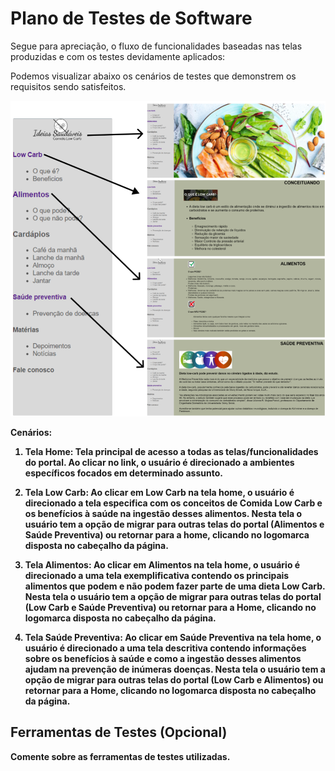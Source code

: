 # Plano de Testes de Software

Segue para apreciação, o fluxo de funcionalidades baseadas nas telas produzidas e com os testes devidamente aplicados:   

Podemos visualizar abaixo os cenários de testes que demonstrem os requisitos sendo satisfeitos.

 <img id = "figma" src="../docs/img/tela_plano_de_testes.png" width=1000px>

<strong> Cenários:<strong>

1. Tela Home: Tela principal de acesso a todas as telas/funcionalidades do portal. Ao clicar no link, o usuário é direcionado a ambientes específicos focados em determinado assunto. 

2. Tela Low Carb: Ao clicar em Low Carb na tela home, o usuário é direcionado a tela especifica com os conceitos de Comida Low Carb e os benefícios à saúde na ingestão desses alimentos. Nesta tela o usuário tem a opção de migrar para outras telas do portal (Alimentos e Saúde Preventiva) ou retornar para a home, clicando no logomarca disposta no cabeçalho da página. 

3. Tela Alimentos: Ao clicar em Alimentos na tela home, o usuário é direcionado a uma tela exemplificativa contendo os principais alimentos que podem e não podem fazer parte de uma dieta Low Carb. Nesta tela o usuário tem a opção de migrar para outras telas do portal (Low Carb e Saúde Preventiva) ou retornar para a Home, clicando no logomarca disposta no cabeçalho da página. 

4. Tela Saúde Preventiva: Ao clicar em Saúde Preventiva na tela home, o usuário é direcionado a uma tela descritiva contendo informações sobre os benefícios à saúde e como a ingestão desses alimentos ajudam na prevenção de inúmeras doenças. Nesta tela o usuário tem a opção de migrar para outras telas do portal (Low Carb e Alimentos) ou retornar para a Home, clicando no logomarca disposta no cabeçalho da página. 


## Ferramentas de Testes (Opcional)

Comente sobre as ferramentas de testes utilizadas.
 


